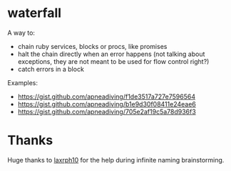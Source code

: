 waterfall
=========

A way to:
- chain ruby services, blocks or procs, like promises
- halt the chain directly when an error happens (not talking about exceptions, they are not meant to be used for flow control right?)
- catch errors in a block

Examples:

- https://gist.github.com/apneadiving/f1de3517a727e7596564
- https://gist.github.com/apneadiving/b1e9d30f08411e24eae6
- https://gist.github.com/apneadiving/705e2af19c5a78d936f3


Thanks
=========
Huge thanks to [laxrph10](https://github.com/laxrph10) for the help during infinite naming brainstorming.
